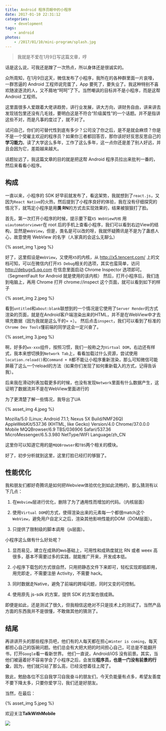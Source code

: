 ```yaml
---
title: Android 程序员眼中的小程序
date: 2017-01-10 22:31:12
categories:
    - development
tags:
    - android
photos:
    - /2017/01/10/mini-program/splash.jpg
---
```


> 我就是不爱在1月9日写这篇文章，哼

话是这么说，可我还是蹭了一次热点，所以身体还是很诚实的。

众所周知，在1月9日这天，微信发布了小程序，我所在的各种群里面一片哀嚎，一群苦逼的 Android 工程师说完蛋了，App 要死了，要失业了。我这种特别不喜欢随波逐流的人，又不屑地“呵呵”了下。当然嘲讽的目标并不是小程序，而是这帮 Android 工程师。

这里面很多人爱跟着大佬讲趋势，讲行业发展，讲大方向，讲财务自由，讲来讲去发现钱包里还没有几毛钱，要明白这是不符合“阶级属性”的一个话题。并不是指讲这些不对，而是凡事的度过了，就不对了。

试问自己，你们的可替代性到底有多少？公司没了你之后，是不是就会麻烦？你是不是一个受雇主欢迎的程序员？如果你三者都回答否，那你该好好反思反思自己的**学习能力**。读了大学这么多年，工作了这么多年，这一点你还是差了别人好远，并且会因为它，差距越来越大。

话题扯远了，我这篇文章的目的就是把这帮 Android 程序员拉出来批判一番的，然后来看看小程序。

## 构成

一直以来，小程序的 SDK 好早前就发布了，看这架势，我就想到了`react.js`，又因为`React Native`的火热，然后提到了小程序良好的体验，我在没有仔细探究的情况下，就笃定小程序是用**类 RN**的方式去实现效果的，结果被狠狠打了脸。

首先，第一次打开小程序的时候，提示要下载`X5 WebView内核`
用`uiautomatorviewer`在 root 后的手机上查看小程序，我们可以看到右边View的结构，显然是`WebView`，但是，类名是可以改的呀，我就怀疑腾讯是不是为了蛊惑人心，故意使用 WebView 的名字（人家真的会这么无聊么）

{% asset_img 1.jpeg %}

好了，这里假设是`WebView`，又使用`X5`的内核，从 http://x5.tencent.com/ 上的文档可知，可以在微信内打开`X5 Debug`相关的选项，其实也蛮简单，访问
http://debugx5.qq.com 在信息里面启动 Chrome  Inspector 选项即可。（SegmentFault for Android 就是使用的该内核）
然后，打开小程序后，我们连到电脑上，再用 Chrome 打开 chrome://inspect 这个页面，就可以看到如下的样子


{% asset_img 2.jpeg %}


看到`untitled`和`about:blank`联想到的一个情况是它使用了`Server Render`的方式渲染的页面，就是在Android客户端渲染出来的HTML，并不是在WebView中才去填充数据（因为我就是这么干的= =）。
然后点击`inspect`，我们可以看到了标准的`Chrome Dev Tools`懂前端的同学这会一定兴奋了。

{% asset_img 3.jpeg %}

啊，好多的`wx-xxx`组件，按照习惯，我们一般称之为`Virtual DOM`，右边还有样式，我本来想切换到`Network Tab`上，看看加载过什么资源，尝试使用`location.reload()`和`Command + R`都不能让小程序重新渲染，那么可知微信可能屏蔽了这么一个reload的方法（如果你们发现了如何重新载入的方式，记得告诉我）。

后来我在滑动列表加载更多的时候，也没有发现`Network`里面有什么数据产生，这证明了数据流并不是在WebView里面进行的

为了更清楚了解一些情况，我导出了UA

{% asset_img 4.jpeg %}

Mozilla/5.0 (Linux; Android 7.1.1; Nexus 5X Build/NMF26Q) AppleWebKit/537.36 (KHTML, like Gecko) Version/4.0 Chrome/37.0.0.0 Mobile MQQBrowser/6.9 TBS/036906 Safari/537.36 MicroMessenger/6.5.3.980 NetType/WIFI Language/zh_CN

这里你可以知道它用的是`MQQBrowser`和`TBS`两个相关的模块。

好了，初步分析就到这里，这里打脸已经打的够狠了。

## 性能优化

我和朋友们都好奇腾讯是如何把Webview体验优化到如此流畅的，那么猜测有以下几点：

1. 在`Webview`层进行优化，删除了为了通用性而增加的代码。（内核层面）

2. 使用`Virtual DOM`的方式，使得渲染出来的元素每一个都很match这个`WebView`，避免用户自定义之后，渲染其他影响性能的DOM（DOM层面）。

3. 只提供了限制级的脚本调用（js层面）。

小程序这么做有什么好处呢？

1. 显而易见，建立在成熟的`Web`基础上，可用性和成熟度就比 RN 或者 weex 高很多，基本不需要过多的实践，就能推广开来，开发成本低。

2. 小程序下载包的方式很自然，只用把静态文件下来即可，轻松实现即插即用，用完即走，不需要注册 Activity，不需要 hack。

3. 同时数据走Native，避免了前端的跨域问题，同时又变的可控制。

4. 使用原先 js-sdk 的方案，提供 SDK 的方案也很成熟。

即便是如此，还是测试了很久，但我相信这绝对不只是技术上的测试了。当然产品方面的东西我并不是很懂，不敢做其他的猜测了。

## 结尾

再讲讲开头的那些程序员吧，他们有的人每天都在担心`Winter is coming`，每天都担心自己的饭碗问题。他们总会有大把大把的时间担心自己，可总是不能翻开书，打开`Google`看一看新世界。
他们一直说，Android/iOS 没有前景。其实，当他们被逼着好不容易学会了小程序之后，会发现**程序员，也是一门没有前景的行业**，因为，他们就只站了那么高，已经没想着往上爬了。

致此，勉励各位不忘自我学习自我奋斗的朋友们，今天负能量有点多，希望友善度不要下降太多，只要你爱学习，我们还是好朋友。

当然，在最后：

{% asset_img 5.jpeg %}

欢迎关注**TalkWithMobile**

![](/img/talkwithmobile.jpeg)